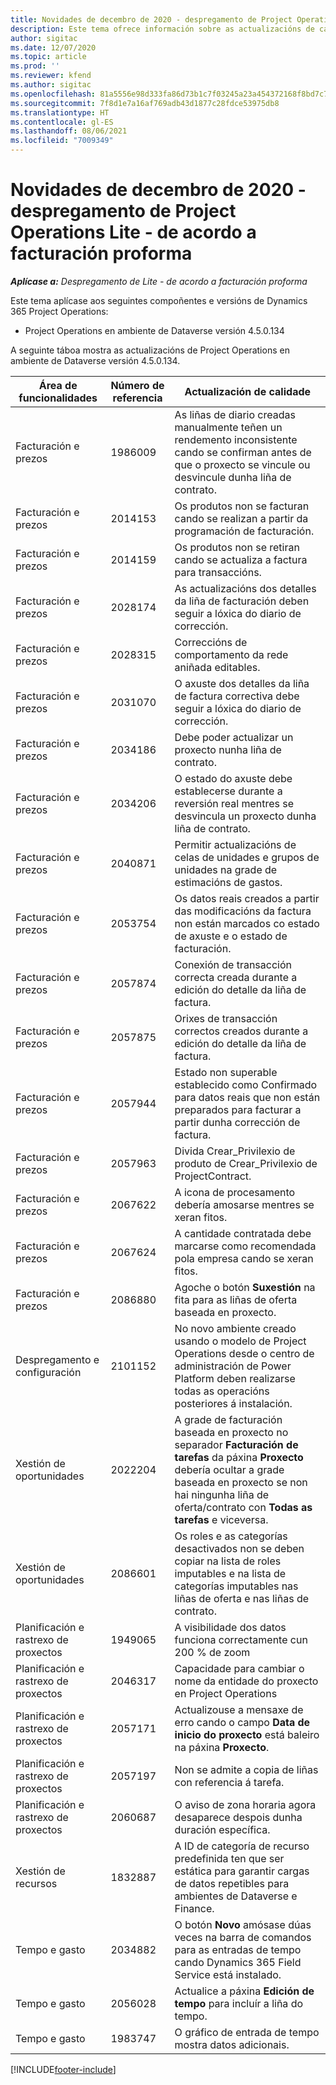 ```yaml
---
title: Novidades de decembro de 2020 - despregamento de Project Operations Lite - de acordo a facturación proforma
description: Este tema ofrece información sobre as actualizacións de calidade dispoñibles na versión de decembro de 2020 do despregamento de Project Operations Lite - de acordo a facturación proforma.
author: sigitac
ms.date: 12/07/2020
ms.topic: article
ms.prod: ''
ms.reviewer: kfend
ms.author: sigitac
ms.openlocfilehash: 81a5556e98d333fa86d73b1c7f03245a23a454372168f8bd7c79fc4425387734
ms.sourcegitcommit: 7f8d1e7a16af769adb43d1877c28fdce53975db8
ms.translationtype: HT
ms.contentlocale: gl-ES
ms.lasthandoff: 08/06/2021
ms.locfileid: "7009349"
---
```

# <a name="whats-new-december-2020---project-operations-lite-deployment---deal-to-proforma-invoicing"></a>Novidades de decembro de 2020 - despregamento de Project Operations Lite - de acordo a facturación proforma

_**Aplícase a:** Despregamento de Lite - de acordo a facturación proforma_

Este tema aplícase aos seguintes compoñentes e versións de Dynamics 365 Project Operations:

  - Project Operations en ambiente de Dataverse versión 4.5.0.134 

A seguinte táboa mostra as actualizacións de Project Operations en ambiente de Dataverse versión 4.5.0.134.

| **Área de funcionalidades** | **Número de referencia** | **Actualización de calidade** |
| --- | --- | --- |
| Facturación e prezos | 1986009 | As liñas de diario creadas manualmente teñen un rendemento inconsistente cando se confirman antes de que o proxecto se vincule ou desvincule dunha liña de contrato. |
| Facturación e prezos | 2014153 | Os produtos non se facturan cando se realizan a partir da programación de facturación. |
| Facturación e prezos | 2014159 | Os produtos non se retiran cando se actualiza a factura para transaccións. |
| Facturación e prezos | 2028174 | As actualizacións dos detalles da liña de facturación deben seguir a lóxica do diario de corrección. |
| Facturación e prezos | 2028315 | Correccións de comportamento da rede aniñada editables. |
| Facturación e prezos | 2031070 | O axuste dos detalles da liña de factura correctiva debe seguir a lóxica do diario de corrección. |
| Facturación e prezos | 2034186 | Debe poder actualizar un proxecto nunha liña de contrato. |
| Facturación e prezos | 2034206 | O estado do axuste debe establecerse durante a reversión real mentres se desvincula un proxecto dunha liña de contrato. |
| Facturación e prezos | 2040871 | Permitir actualizacións de celas de unidades e grupos de unidades na grade de estimacións de gastos. |
| Facturación e prezos | 2053754 | Os datos reais creados a partir das modificacións da factura non están marcados co estado de axuste e o estado de facturación. |
| Facturación e prezos | 2057874 | Conexión de transacción correcta creada durante a edición do detalle da liña de factura. |
| Facturación e prezos | 2057875 | Orixes de transacción correctos creados durante a edición do detalle da liña de factura. |
| Facturación e prezos | 2057944 | Estado non superable establecido como Confirmado para datos reais que non están preparados para facturar a partir dunha corrección de factura. |
| Facturación e prezos | 2057963 | Divida Crear\_Privilexio de produto de Crear\_Privilexio de ProjectContract. |
| Facturación e prezos | 2067622 | A icona de procesamento debería amosarse mentres se xeran fitos. |
| Facturación e prezos | 2067624 | A cantidade contratada debe marcarse como recomendada pola empresa cando se xeran fitos. |
| Facturación e prezos | 2086880 | Agoche o botón **Suxestión** na fita para as liñas de oferta baseada en proxecto. |
| Despregamento e configuración | 2101152 | No novo ambiente creado usando o modelo de Project Operations desde o centro de administración de Power Platform deben realizarse todas as operacións posteriores á instalación. |
|   Xestión de oportunidades | 2022204 | A grade de facturación baseada en proxecto no separador **Facturación de tarefas** da páxina **Proxecto** debería ocultar a grade baseada en proxecto se non hai ningunha liña de oferta/contrato con **Todas as tarefas** e viceversa. |
|   Xestión de oportunidades | 2086601 | Os roles e as categorías desactivados non se deben copiar na lista de roles imputables e na lista de categorías imputables nas liñas de oferta e nas liñas de contrato. |
| Planificación e rastrexo de proxectos | 1949065 | A visibilidade dos datos funciona correctamente cun 200 % de zoom |
| Planificación e rastrexo de proxectos | 2046317 | Capacidade para cambiar o nome da entidade do proxecto en Project Operations |
| Planificación e rastrexo de proxectos | 2057171 | Actualizouse a mensaxe de erro cando o campo **Data de inicio do proxecto** está baleiro na páxina **Proxecto**. |
| Planificación e rastrexo de proxectos | 2057197 | Non se admite a copia de liñas con referencia á tarefa. |
| Planificación e rastrexo de proxectos | 2060687 | O aviso de zona horaria agora desaparece despois dunha duración específica. |
| Xestión de recursos | 1832887 | A ID de categoría de recurso predefinida ten que ser estática para garantir cargas de datos repetibles para ambientes de Dataverse e Finance. |
| Tempo e gasto | 2034882 | O botón **Novo** amósase dúas veces na barra de comandos para as entradas de tempo cando Dynamics 365 Field Service está instalado. |
| Tempo e gasto | 2056028 | Actualice a páxina **Edición de tempo** para incluír a liña do tempo. |
| Tempo e gasto | 1983747 | O gráfico de entrada de tempo mostra datos adicionais. |


[!INCLUDE[footer-include](../../includes/footer-banner.md)]